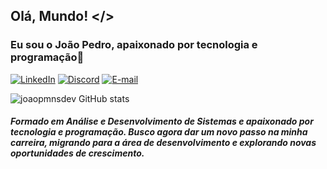 ## Olá, Mundo! </>
### Eu sou o João Pedro, apaixonado por tecnologia e programação👋

[![LinkedIn](https://img.shields.io/badge/LinkedIn-0077B5?style=for-the-badge&logo=linkedin&logoColor=white)](https://www.linkedin.com/in/jo%C3%A3o-pedro-marcon-9475a3238/)
[![Discord](https://img.shields.io/badge/Discord-7289DA?style=for-the-badge&logo=discord&logoColor=white)](https://discord.com/users/joaopmnsdev)
[![E-mail](https://img.shields.io/badge/Gmail-D14836?style=for-the-badge&logo=gmail&logoColor=white)](mailto:jpmarcon.10@gmail.com)

![joaopmnsdev GitHub stats](https://github-readme-stats.vercel.app/api?username=joaopmnsdev&theme=highcontrast&show_icons=true)

##### Formado em Análise e Desenvolvimento de Sistemas e apaixonado por tecnologia e programação. Busco agora dar um novo passo na minha carreira, migrando para a área de desenvolvimento e explorando novas oportunidades de crescimento.
